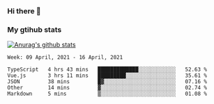### Hi there 👋

### My gtihub stats

[![Anurag's github stats](https://github-readme-stats.vercel.app/api?username=gaozhidong)](https://github.com/gaozhidong/github-readme-stats)

<!--START_SECTION:waka-->
```text
Week: 09 April, 2021 - 16 April, 2021

TypeScript   4 hrs 43 mins   █████████████░░░░░░░░░░░░   52.63 % 
Vue.js       3 hrs 11 mins   █████████░░░░░░░░░░░░░░░░   35.61 % 
JSON         38 mins         █▓░░░░░░░░░░░░░░░░░░░░░░░   07.16 % 
Other        14 mins         ▓░░░░░░░░░░░░░░░░░░░░░░░░   02.74 % 
Markdown     5 mins          ▒░░░░░░░░░░░░░░░░░░░░░░░░   01.08 % 
```
<!--END_SECTION:waka-->